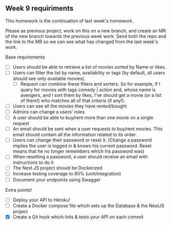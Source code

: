 ## Week 9 requiriments

This homework is the continuation of last week's homework.

Please as previous project, work on this on a new branch, and create an MR of the new branch towards the previous week work. Send both the repo and the link to the MR so we can see what has changed from the last week's work.

Base requirements

- [ ] Users should be able to retrieve a list of movies sorted by Name or likes.
- [ ] Users can filter the list by name, availability or tags (by default, all users should see only available movies).
  - [ ] Request can combine these filters and sorters. So for example, If I query for movies with tags comedy | action and, whose name is avengers, and I sort them by likes, I've should get a movie (or a list of them!) who matches all of that criteria (if any!).
- [ ] Users can see all the movies they have rented/bought
- [ ] Admins can change a users' roles
- [ ] A user should be able to buy/rent more than one movie on a single request
- [ ] An email should be sent when a user requests to buy/rent movies. This email should contain all the information related to its order.
- [ ] Users can change their password or reset it. (Change a password implies the user is logged in & knows his current password. Reset means that he no longer remembers which his password was)
- [ ] When resetting a password, a user should receive an email with instructions to do it
- [ ] The Nest.JS project should be Dockerized
- [ ] Increase testing coverage to 80% (unit/integration)
- [ ] Document your endpoints using Swagger

Extra points!

- [ ] Deploy your API to Heroku!
- [ ] Create a Docker compose file which sets up the Database & the NestJS project
- [x] Create a Git hook which lints & tests your API on each commit
